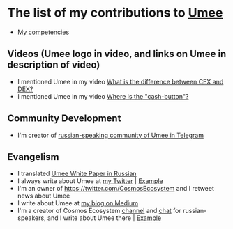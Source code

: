 # The list of my contributions to [Umee](https://umee.cc/)

- [My competencies](https://github.com/Antropocosmist/my_competencies)

## Videos (Umee logo in video, and links on Umee in description of video)

- I mentioned Umee in my video [What is the difference between CEX and DEX?](https://youtu.be/wKQ7NyRD4ZQ)
- I mentioned Umee in my video [Where is the "cash-button"?](https://youtu.be/WbNzvL4RLV4)

## Community Development

- I'm creator of [russian-speaking community of Umee in Telegram](https://t.me/umee_ru)

## Evangelism

- I translated [Umee White Paper in Russian](https://antropocosmist.medium.com/umee-white-paper-ru-ae8cdbe80fc5) 
- I always write about Umee at [my Twitter](https://twitter.com/ponimajushij) | [Example](https://twitter.com/ponimajushij/status/1461881382142107653)
- I'm an owner of https://twitter.com/CosmosEcosystem and I retweet news about Umee
- I write about Umee at [my blog on Medium](https://umee.cc/)
- I'm a creator of Cosmos Ecosystem [channel](https://t.me/CosmosEcosystemNews_ru) and [chat](https://t.me/CosmosEcosystem_ru) for russian-speakers, and I write about Umee there | [Example](https://t.me/CosmosEcosystemNews_ru/232)
